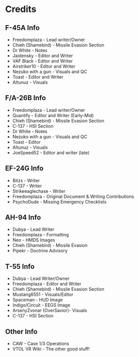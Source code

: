 # Credits

## F-45A Info

-   Freedomplaza - Lead writer/Owner
-   Chieh (Shamebird) - Missile Evasion Section
-   Dr White - Notes
-   Jaidensky - Editor and Writer
-   VAF Black - Editor and Writer
-   Airstriker10 - Editor and Writer
-   Nezuko with a gun - Visuals and QC
-   Toast - Editor and Writer
-   Altunuz - Visuals

## F/A-26B Info

-   Freedomplaza - Lead writer/Owner
-   Quantify - Editor and Writer (Early-Mid)
-   Chieh (Shamebird) - Missile Evasion Section
-   C-137 - HSI Section
-   Dr White - Notes
-   Nezuko with a gun - Visuals and QC
-   Toast - Editor
-   Altunuz - Visuals
-   JoeSpeed52 - Editor and writer (late)

## EF-24G Info

-   Bitzs - Writer
-   C-137 - Writer
-   Strikeeaglechase - Writer
-   Freedomplaza - Original Document & Writing Contributions
-   PsychoDude - Missing Emergency Checklists

## AH-94 Info

-   Dubya - Lead Writer
-   Freedomplaza - Formatting
-   Neo - HMDS Images
-   Chieh (Shamebird) - Missile Evasion
-   Pipekr - Doctrine Advisory

## T-55 Info

-   Dubya - Lead Writer/Owner
-   Freedomplaza - Editor and Writer
-   Chieh (Shamebird) - Missile Evasion Section
-   Mustang6551 - Visuals/Editor
-   Spaceman - HUD Image
-   Indigo/Circuit - EEGS Image
-   ArsenyZvonar (OverSavior)- Visuals
-   C-137 - HSI Section

## Other Info

-   CAW - Case 1/3 Operations
-   VTOL VR Wiki - The other good stuff!
